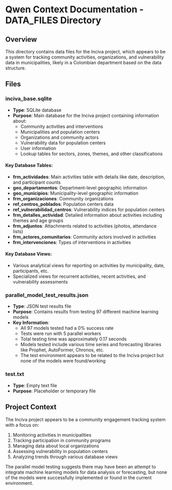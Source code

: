 # Qwen Context Documentation - DATA_FILES Directory

## Overview
This directory contains data files for the Inciva project, which appears to be a system for tracking community activities, organizations, and vulnerability data in municipalities, likely in a Colombian department based on the data structure.

## Files

### inciva_base.sqlite
- **Type**: SQLite database
- **Purpose**: Main database for the Inciva project containing information about:
  - Community activities and interventions
  - Municipalities and population centers
  - Organizations and community actors
  - Vulnerability data for population centers
  - User information
  - Lookup tables for sectors, zones, themes, and other classifications

#### Key Database Tables:
- **frm_actividades**: Main activities table with details like date, description, and participant counts
- **geo_departamentos**: Department-level geographic information
- **geo_municipios**: Municipality-level geographic information
- **frm_organizaciones**: Community organizations
- **ref_centros_poblados**: Population centers data
- **ref_vulnerabilidad_centros**: Vulnerability indices for population centers
- **frm_detalles_actividad**: Detailed information about activities including themes and age groups
- **frm_adjuntos**: Attachments related to activities (photos, attendance lists)
- **frm_actores_comunitarios**: Community actors involved in activities
- **frm_intervenciones**: Types of interventions in activities

#### Key Database Views:
- Various analytical views for reporting on activities by municipality, date, participants, etc.
- Specialized views for recurrent activities, recent activities, and vulnerability assessments

### parallel_model_test_results.json
- **Type**: JSON test results file
- **Purpose**: Contains results from testing 97 different machine learning models
- **Key Information**:
  - All 97 models tested had a 0% success rate
  - Tests were run with 5 parallel workers
  - Total testing time was approximately 0.17 seconds
  - Models tested include various time series and forecasting libraries like Prophet, AutoFormer, Chronos, etc.
  - The test environment appears to be related to the Inciva project but none of the models were found/working

### test.txt
- **Type**: Empty text file
- **Purpose**: Placeholder or temporary file

## Project Context
The Inciva project appears to be a community engagement tracking system with a focus on:
1. Monitoring activities in municipalities
2. Tracking participation in community programs
3. Managing data about local organizations
4. Assessing vulnerability in population centers
5. Analyzing trends through various database views

The parallel model testing suggests there may have been an attempt to integrate machine learning models for data analysis or forecasting, but none of the models were successfully implemented or found in the current environment.